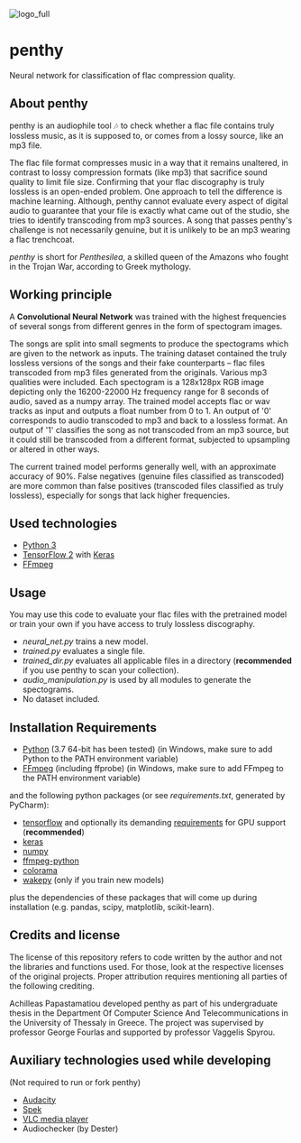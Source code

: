![logo_full](https://user-images.githubusercontent.com/52460732/152804013-f6ff06ca-5968-402d-be61-cce3c2cb7683.png)
# penthy
Neural network for classification of flac compression quality.

## About penthy
penthy is an audiophile tool :notes: to check whether a flac file contains truly lossless music, as it is supposed to, or comes from a lossy source, like an mp3 file.

The flac file format compresses music in a way that it remains unaltered, in contrast to lossy compression formats (like mp3) that sacrifice sound quality to limit file size. Confirming that your flac discography is truly lossless is an open-ended problem. One approach to tell the difference is machine learning. Although, penthy cannot evaluate every aspect of digital audio to guarantee that your file is exactly what came out of the studio, she tries to identify transcoding from mp3 sources. A song that passes penthy's challenge is not necessarily genuine, but it is unlikely to be an mp3 wearing a flac trenchcoat.

_penthy_ is short for _Penthesilea_, a skilled queen of the Amazons who fought in the Trojan War, according to Greek mythology.

## Working principle
A **Convolutional Neural Network** was trained with the highest frequencies of several songs from different genres in the form of spectogram images.

The songs are split into small segments to produce the spectograms which are given to the network as inputs. The training dataset contained the truly lossless versions of the songs and their fake counterparts – flac files transcoded from mp3 files generated from the originals. Various mp3 qualities were included. Each spectogram is a 128x128px RGB image depicting only the 16200-22000 Hz frequency range for 8 seconds of audio, saved as a numpy array. The trained model accepts flac or wav tracks as input and outputs a float number from 0 to 1. An output of '0' corresponds to audio transcoded to mp3 and back to a lossless format. An output of '1' classifies the song as not transcoded from an mp3 source, but it could still be transcoded from a different format, subjected to upsampling or altered in other ways.

The current trained model performs generally well, with an approximate accuracy of 90%.
False negatives (genuine files classified as transcoded) are more common than false positives (transcoded files classified as truly lossless), especially for songs that lack higher frequencies.

## Used technologies
- [Python 3](https://www.python.org/)
- [TensorFlow 2](https://www.tensorflow.org/) with [Keras](https://keras.io/)
- [FFmpeg](https://ffmpeg.org/)

## Usage
You may use this code to evaluate your flac files with the pretrained model or train your own if you have access to truly lossless discography.
- *neural_net.py* trains a new model.
- *trained.py* evaluates a single file.
- *trained_dir.py* evaluates all applicable files in a directory (**recommended** if you use penthy to scan your collection).
- *audio_manipulation.py* is used by all modules to generate the spectograms.
- No dataset included.

## Installation Requirements

- [Python](https://www.python.org/downloads/) (3.7 64-bit has been tested) (in Windows, make sure to add Python to the PATH environment variable)
- [FFmpeg](https://ffmpeg.org/download.html) (including ffprobe) (in Windows, make sure to add FFmpeg to the PATH environment variable)

and the following python packages (or see *requirements.txt*, generated by PyCharm):
- [tensorflow](https://www.tensorflow.org/install) and optionally its demanding [requirements](https://www.tensorflow.org/install/gpu) for GPU support (**recommended**)
- [keras](https://keras.io/getting_started/)
- [numpy](https://numpy.org/)
- [ffmpeg-python](https://github.com/kkroening/ffmpeg-python)
- [colorama](https://github.com/tartley/colorama)
- [wakepy](https://github.com/np-8/wakepy) (only if you train new models)

plus the dependencies of these packages that will come up during installation (e.g. pandas, scipy, matplotlib, scikit-learn).

## Credits and license
The license of this repository refers to code written by the author and not the libraries and functions used. For those, look at the respective licenses of the original projects.
Proper attribution requires mentioning all parties of the following crediting.

Achilleas Papastamatiou developed penthy as part of his undergraduate thesis in the Department Of Computer Science And Telecommunications in the University of Thessaly in Greece. The project was supervised by professor George Fourlas and supported by professor Vaggelis Spyrou.

## Auxiliary technologies used while developing
(Not required to run or fork penthy)
- [Audacity](https://www.audacityteam.org/)
- [Spek](http://spek.cc/)
- [VLC media player](https://www.videolan.org/vlc/)
- Audiochecker (by Dester)
